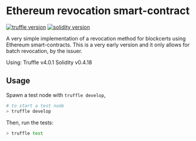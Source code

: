 # Ethereum revocation smart-contract
[![truffle version](https://img.shields.io/badge/Truffle-v4.0.1-brightgreen.svg)](https://badge.fury.io/js/truffle) 
[![solidity version](https://img.shields.io/badge/Solidity-v0.4.18-brightgreen.svg)]()


A very simple implementation of a revocation method for blockcerts using Ethereum smart-contracts. This is a very early version and it only allows for batch revocation, by the issuer.



Using:
Truffle v4.0.1
Solidity v0.4.18

## Usage
Spawn a test node with `truffle develop`,

```sh
# to start a test node
> truffle develop
```

Then, run the tests:
```sh
> truffle test
```
